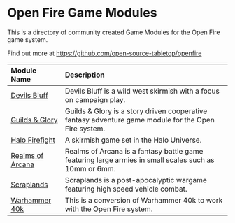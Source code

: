 # Open Fire Game Modules

This is a directory of community created Game Modules for the Open Fire game system.

Find out more at https://github.com/open-source-tabletop/openfire

| Module Name | Description |
| :---------- | :---------- |
| [Devils Bluff](https://github.com/open-source-tabletop/openfire-gm-devils-bluff) | Devils Bluff is a wild west skirmish with a focus on campaign play. |
| [Guilds & Glory](https://github.com/open-source-tabletop/openfire-gm-guilds-and-glory) | Guilds & Glory is a story driven cooperative fantasy adventure game module for the Open Fire system. |
| [Halo Firefight](https://github.com/open-source-tabletop/openfire-gm-halo) | A skirmish game set in the Halo Universe. |
| [Realms of Arcana](https://github.com/open-source-tabletop/openfire-gm-realms-of-arcana) | Realms of Arcana is a fantasy battle game featuring large armies in small scales such as 10mm or 6mm. |
| [Scraplands](https://github.com/open-source-tabletop/openfire-gm-scraplands) | Scraplands is a post-apocalyptic wargame featuring high speed vehicle combat. |
| [Warhammer 40k](https://github.com/open-source-tabletop/openfire-gm-warhammer-40k) | This is a conversion of Warhammer 40k to work with the Open Fire system. |
